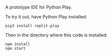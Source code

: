 A prototype IDE for Python Play.

To try it out, have Python Play installed:

    pip3 install replit-play

Then in the directory where this code is installed:

    npm install
    npm start
